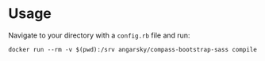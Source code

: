 # Usage

Navigate to your directory with a ```config.rb``` file and run:

```
docker run --rm -v $(pwd):/srv angarsky/compass-bootstrap-sass compile
```
